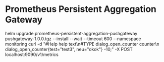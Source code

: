 # Prometheus Persistent Aggregation Gateway


helm upgrade prometheus-persistent-aggregation-pushgateway pushgateway-1.0.0.tgz --install --wait --timeout 600 --namespace monitoring
curl -d "#Help help text\n#TYPE dialog_open_counter counter\n dialog_open_counter{test=\"test3\", neu=\"okok\"} -10;" -X POST localhost:9090/v1/metrics